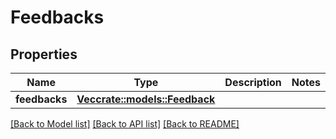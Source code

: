 # Feedbacks

## Properties

Name | Type | Description | Notes
------------ | ------------- | ------------- | -------------
**feedbacks** | [**Vec<crate::models::Feedback>**](Feedback.md) |  | 

[[Back to Model list]](../README.md#documentation-for-models) [[Back to API list]](../README.md#documentation-for-api-endpoints) [[Back to README]](../README.md)


